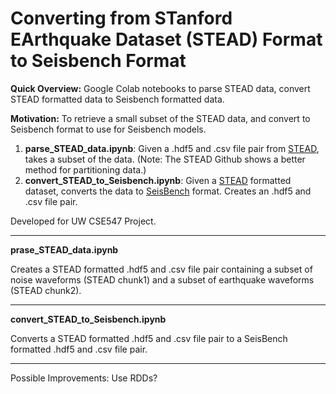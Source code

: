 # Converting from STanford EArthquake Dataset (STEAD) Format to Seisbench Format 

**Quick Overview:** Google Colab notebooks to parse STEAD data, convert STEAD formatted data to Seisbench formatted data. 

**Motivation:** To retrieve a small subset of the STEAD data, and convert to Seisbench format to use for Seisbench models.  

1. **parse_STEAD_data.ipynb**: Given a .hdf5 and .csv file pair from [STEAD](https://github.com/smousavi05/STEAD), takes a subset of the data. (Note: The STEAD Github shows a better method for partitioning data.)
2. **convert_STEAD_to_Seisbench.ipynb**: Given a [STEAD](https://github.com/smousavi05/STEAD) formatted dataset, converts the data to [SeisBench](https://github.com/seisbench/seisbench) format. Creates an .hdf5 and .csv file pair.

Developed for UW CSE547 Project. 

------

**prase_STEAD_data.ipynb**

Creates a STEAD formatted .hdf5 and .csv file pair containing a subset of noise waveforms (STEAD chunk1) and a subset of earthquake waveforms (STEAD chunk2). 

------

**convert_STEAD_to_Seisbench.ipynb**

Converts a STEAD formatted .hdf5 and .csv file pair to a SeisBench formatted .hdf5 and .csv file pair. 

------

Possible Improvements: Use RDDs? 

